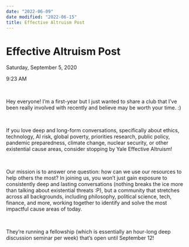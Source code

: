 ```yaml
---
date: "2022-06-09"
date modified: "2022-06-15"
title: Effective Altruism Post
---
```


# Effective Altruism Post
Saturday, September 5, 2020

9:23 AM

 

Hey everyone! I’m a first-year but I just wanted to share a club that I’ve been really involved with recently and believe may be worth your time. :)

 

If you love deep and long-form conversations, specifically about ethics, technology, AI risk, global poverty, priorities research, public policy, pandemic preparedness, climate change, nuclear security, or other existential cause areas, consider stopping by Yale Effective Altruism!

 

Our mission is to answer one question: how can we use our resources to help others the most? In joining us, you won’t just gain exposure to consistently deep and lasting conversations (nothing breaks the ice more than talking about existential threats :P), but a community that stretches across all backgrounds, including philosophy, political science, tech, finance, and more, working together to identify and solve the most impactful cause areas of today.

 

They’re running a fellowship (which is essentially an hour-long deep discussion seminar per week) that’s open until September 12!

 

 
